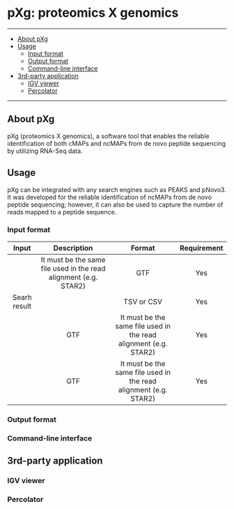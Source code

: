 # pXg: proteomics X genomics
---
- [About pXg](#about-pxg)
- [Usage](#usage)
  - [Input format](#input-format)
  - [Output format](#output-format)
  - [Command-line interface](#command-line-interface)
- [3rd-party application](#3rd-party-application)
  - [IGV viewer](#igv-viewer)
  - [Percolator](#percolator)
---

## About pXg

pXg (proteomics X genomics), a software tool that enables the reliable identification of both cMAPs and ncMAPs from de novo peptide sequencing by utilizing RNA-Seq data.
<br>

## Usage
pXg can be integrated with any search engines such as PEAKS and pNovo3. 
It was developed for the reliable identification of ncMAPs from de novo peptide sequencing; however, it can also be used to capture the number of reads mapped to a peptide sequence.
### Input format
|Input | Description    | Format    | Requirement   |
| :---:   | :---:   | :---: | :---: |
| |It must be the same file used in the read alignment (e.g. STAR2)|GTF      | Yes   |
|Searh result  || TSV or CSV | Yes   |
| |GTF | It must be the same file used in the read alignment (e.g. STAR2)    | Yes   |
| |GTF | It must be the same file used in the read alignment (e.g. STAR2)    | Yes   |
### Output format
### Command-line interface
## 3rd-party application
### IGV viewer
### Percolator

